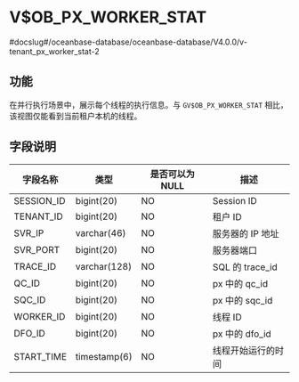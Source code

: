 V$OB_PX_WORKER_STAT 
========================================
#docslug#/oceanbase-database/oceanbase-database/V4.0.0/v-tenant_px_worker_stat-2


功能 
-----------

在并行执行场景中，展示每个线程的执行信息。与 `GV$OB_PX_WORKER_STAT` 相比，该视图仅能看到当前租户本机的线程。

字段说明 
-------------



|  **字段名称**  |      类型      | **是否可以为 NULL** |       描述       |
|------------|--------------|----------------|----------------|
| SESSION_ID | bigint(20)   | NO             | Session ID     |
| TENANT_ID  | bigint(20)   | NO             | 租户 ID          |
| SVR_IP     | varchar(46)  | NO             | 服务器的 IP 地址     |
| SVR_PORT   | bigint(20)   | NO             | 服务器端口          |
| TRACE_ID   | varchar(128) | NO             | SQL 的 trace_id |
| QC_ID      | bigint(20)   | NO             | px 中的 qc_id    |
| SQC_ID     | bigint(20)   | NO             | px 中的 sqc_id   |
| WORKER_ID  | bigint(20)   | NO             | 线程 ID          |
| DFO_ID     | bigint(20)   | NO             | px 中的 dfo_id   |
| START_TIME | timestamp(6) | NO             | 线程开始运行的时间      |



